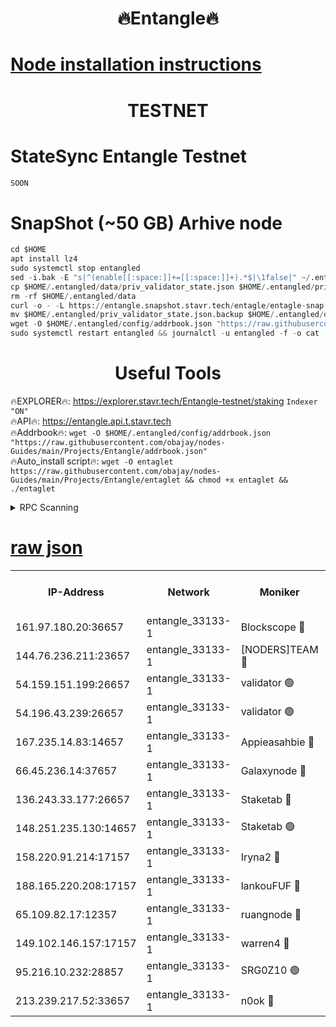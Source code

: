 <h1 align="center"> 🔥Entangle🔥</h1>

[Node installation instructions](https://github.com/obajay/nodes-Guides/tree/main/Projects/Entangle)
=

<h1 align="center"> TESTNET</h1>

# StateSync Entangle Testnet
```python
SOON
```
# SnapShot (~50 GB) Arhive node
```python
cd $HOME
apt install lz4
sudo systemctl stop entangled
sed -i.bak -E "s|^(enable[[:space:]]+=[[:space:]]+).*$|\1false|" ~/.entangled/config/config.toml
cp $HOME/.entangled/data/priv_validator_state.json $HOME/.entangled/priv_validator_state.json.backup
rm -rf $HOME/.entangled/data
curl -o - -L https://entangle.snapshot.stavr.tech/entagle/entagle-snap.tar.lz4 | lz4 -c -d - | tar -x -C $HOME/.entangled --strip-components 2
mv $HOME/.entangled/priv_validator_state.json.backup $HOME/.entangled/data/priv_validator_state.json
wget -O $HOME/.entangled/config/addrbook.json "https://raw.githubusercontent.com/obajay/nodes-Guides/main/Projects/Entangle/addrbook.json"
sudo systemctl restart entangled && journalctl -u entangled -f -o cat
```
 <h1 align="center"> Useful Tools</h1>
 
🔥EXPLORER🔥: https://explorer.stavr.tech/Entangle-testnet/staking        `Indexer "ON"` \
🔥API🔥:      https://entangle.api.t.stavr.tech \
🔥Addrbook🔥: ```wget -O $HOME/.entangled/config/addrbook.json "https://raw.githubusercontent.com/obajay/nodes-Guides/main/Projects/Entangle/addrbook.json"``` \
🔥Auto_install script🔥:  `wget -O entaglet https://raw.githubusercontent.com/obajay/nodes-Guides/main/Projects/Entangle/entaglet && chmod +x entaglet && ./entaglet`


<details>
<summary>RPC Scanning</summary>

<h2 align="center"> We scan nodes in real time every 4 hours. And we provide the final result of RPC endpoints.
We cannot influence the operation of these nodes in any way. </h2>


```python
If Voting Power is higher than 0 --> then the Node is a validator of the network and may be subject to attack and be a potential threat to the chain.
```
```python
We marked such validators with a red symbol
```

</details>

[raw json](https://rpc-check.entangt.stavr.tech/entangt/rpc-entangt-result.json)
=


<table><tr><th>IP-Address</th><th>Network</th><th>Moniker</th><th>Latest Block Height</th><th>Earliest Block Height</th><th>Catching Up</th><th>Tx Index</th><th>Voting Power</th><th>Scan Time</th></tr><tr><td>161.97.180.20:36657</td><td>entangle_33133-1</td><td>Blockscope 🔴</td><td>1049675</td><td>1</td><td>False</td><td>off</td><td>250886473635098</td><td>2023-12-11T01:50:25.917674270UTC</td></tr><tr><td>144.76.236.211:23657</td><td>entangle_33133-1</td><td>[NODERS]TEAM 🔴</td><td>1049677</td><td>1</td><td>False</td><td>off</td><td>47049700500000000</td><td>2023-12-11T01:50:37.480757397UTC</td></tr><tr><td>54.159.151.199:26657</td><td>entangle_33133-1</td><td>validator 🟢</td><td>1049679</td><td>1</td><td>False</td><td>on</td><td>0</td><td>2023-12-11T01:50:45.516909333UTC</td></tr><tr><td>54.196.43.239:26657</td><td>entangle_33133-1</td><td>validator 🟢</td><td>1049679</td><td>1</td><td>False</td><td>on</td><td>0</td><td>2023-12-11T01:50:46.128322117UTC</td></tr><tr><td>167.235.14.83:14657</td><td>entangle_33133-1</td><td>Appieasahbie 🔴</td><td>1049679</td><td>531401</td><td>False</td><td>on</td><td>44568809900999996</td><td>2023-12-11T01:50:46.780625405UTC</td></tr><tr><td>66.45.236.14:37657</td><td>entangle_33133-1</td><td>Galaxynode 🔴</td><td>1049678</td><td>654001</td><td>False</td><td>on</td><td>139278399999990</td><td>2023-12-11T01:50:40.474622184UTC</td></tr><tr><td>136.243.33.177:26657</td><td>entangle_33133-1</td><td>Staketab 🔴</td><td>1049678</td><td>660001</td><td>False</td><td>on</td><td>16411111100000</td><td>2023-12-11T01:50:39.867000467UTC</td></tr><tr><td>148.251.235.130:14657</td><td>entangle_33133-1</td><td>Staketab 🟢</td><td>1049675</td><td>660801</td><td>False</td><td>on</td><td>0</td><td>2023-12-11T01:50:25.650267486UTC</td></tr><tr><td>158.220.91.214:17157</td><td>entangle_33133-1</td><td>Iryna2 🔴</td><td>1049679</td><td>704001</td><td>False</td><td>on</td><td>146890937000019</td><td>2023-12-11T01:50:46.527199250UTC</td></tr><tr><td>188.165.220.208:17157</td><td>entangle_33133-1</td><td>lankouFUF 🔴</td><td>1049676</td><td>725001</td><td>False</td><td>on</td><td>180899900000002</td><td>2023-12-11T01:50:30.625996899UTC</td></tr><tr><td>65.109.82.17:12357</td><td>entangle_33133-1</td><td>ruangnode 🔴</td><td>1049675</td><td>806001</td><td>False</td><td>off</td><td>241006232826436</td><td>2023-12-11T01:50:26.292228056UTC</td></tr><tr><td>149.102.146.157:17157</td><td>entangle_33133-1</td><td>warren4 🔴</td><td>1049677</td><td>822001</td><td>False</td><td>on</td><td>124728018701170</td><td>2023-12-11T01:50:37.220876944UTC</td></tr><tr><td>95.216.10.232:28857</td><td>entangle_33133-1</td><td>SRG0Z10 🟢</td><td>1049675</td><td>842001</td><td>False</td><td>off</td><td>0</td><td>2023-12-11T01:50:25.440174861UTC</td></tr><tr><td>213.239.217.52:33657</td><td>entangle_33133-1</td><td>n0ok 🔴</td><td>1049679</td><td>949679</td><td>False</td><td>off</td><td>46574292273662988</td><td>2023-12-11T01:50:44.856295551UTC</td></tr></table>
